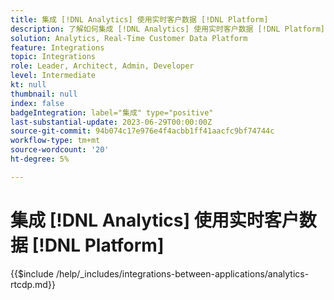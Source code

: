 ```yaml
---
title: 集成 [!DNL Analytics] 使用实时客户数据 [!DNL Platform]
description: 了解如何集成 [!DNL Analytics] 使用实时客户数据 [!DNL Platform].
solution: Analytics, Real-Time Customer Data Platform
feature: Integrations
topic: Integrations
role: Leader, Architect, Admin, Developer
level: Intermediate
kt: null
thumbnail: null
index: false
badgeIntegration: label="集成" type="positive"
last-substantial-update: 2023-06-29T00:00:00Z
source-git-commit: 94b074c17e976e4f4acbb1ff41aacfc9bf74744c
workflow-type: tm+mt
source-wordcount: '20'
ht-degree: 5%

---
```



# 集成 [!DNL Analytics] 使用实时客户数据 [!DNL Platform]

{{$include /help/_includes/integrations-between-applications/analytics-rtcdp.md}}
